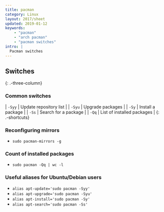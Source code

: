 ```yaml
---
title: pacman
category: Linux
layout: 2017/sheet
updated: 2019-01-12
keywords:
    - "pacman"
    - "arch pacman"
    - "pacman switches"
intro: |
  Pacman switches 
---
```


Switches
---------
{: .-three-column}

### Common switches

| `-Syy` | Update repository list |
| `-Syu` | Upgrade packages |
| `-Sy` | Install a package |
| `-Ss` | Search for a package |
| `-Qq` | List of installed packages |
{: .-shortcuts}

### Reconfiguring mirrors

+ `sudo pacman-mirrors -g`

### Count of installed packages

+ `sudo pacman -Qq | wc -l`

### Useful aliases for Ubuntu/Debian users

+ `alias apt-update='sudo pacman -Syy'` 
+ `alias apt-upgrade='sudo pacman -Syu'`
+ `alias apt-install='sudo pacman -Sy'`
+ `alias apt-search='sudo pacman -Ss'`
